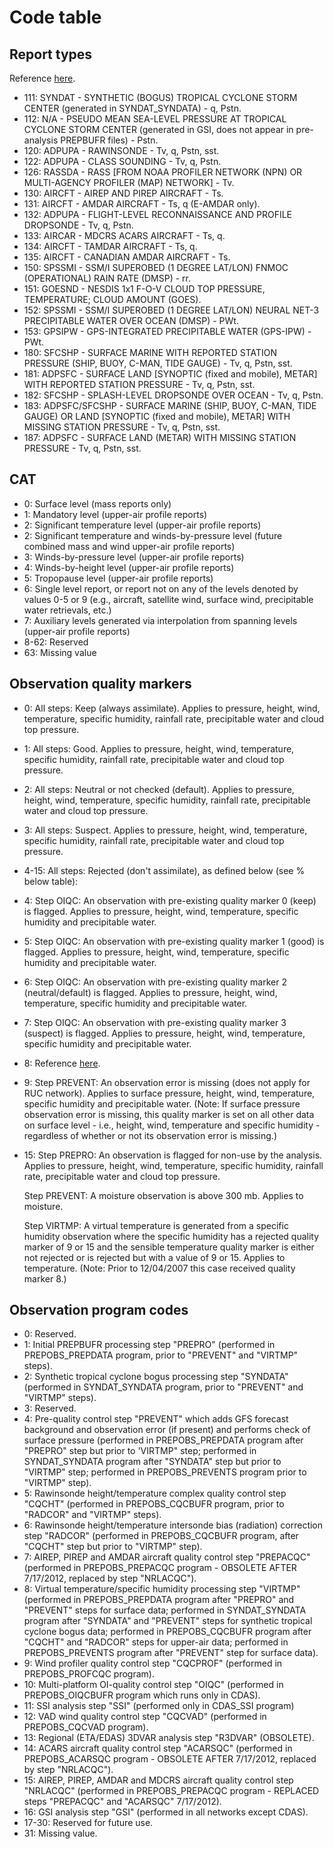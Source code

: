 # Code table

## Report types

Reference [here](http://www.emc.ncep.noaa.gov/mmb/data_processing/prepbufr.doc/table_2.htm).
- 111: SYNDAT - SYNTHETIC (BOGUS) TROPICAL CYCLONE STORM CENTER (generated in SYNDAT_SYNDATA) - q, Pstn.
- 112: N/A    - PSEUDO MEAN SEA-LEVEL PRESSURE AT TROPICAL CYCLONE STORM CENTER (generated in GSI, does not appear in pre-analysis PREPBUFR files) - Pstn.
- 120: ADPUPA - RAWINSONDE - Tv, q, Pstn, sst.
- 122: ADPUPA - CLASS SOUNDING - Tv, q, Pstn.
- 126: RASSDA - RASS [FROM NOAA PROFILER NETWORK (NPN) OR MULTI-AGENCY PROFILER (MAP) NETWORK]  - Tv.
- 130: AIRCFT - AIREP AND PIREP AIRCRAFT - Ts.
- 131: AIRCFT - AMDAR AIRCRAFT - Ts, q (E-AMDAR only).
- 132: ADPUPA - FLIGHT-LEVEL RECONNAISSANCE AND PROFILE DROPSONDE - Tv, q, Pstn.
- 133: AIRCAR - MDCRS ACARS AIRCRAFT - Ts, q.
- 134: AIRCFT - TAMDAR AIRCRAFT - Ts, q.
- 135: AIRCFT - CANADIAN AMDAR AIRCRAFT - Ts.
- 150: SPSSMI - SSM/I SUPEROBED (1 DEGREE LAT/LON) FNMOC (OPERATIONAL) RAIN RATE (DMSP) - rr.
- 151: GOESND - NESDIS 1x1 F-O-V CLOUD TOP PRESSURE, TEMPERATURE; CLOUD AMOUNT (GOES).
- 152: SPSSMI - SSM/I SUPEROBED (1 DEGREE LAT/LON) NEURAL NET-3 PRECIPITABLE WATER OVER OCEAN (DMSP) - PWt.
- 153: GPSIPW - GPS-INTEGRATED PRECIPITABLE WATER (GPS-IPW) - PWt.
- 180: SFCSHP - SURFACE MARINE WITH REPORTED STATION PRESSURE (SHIP, BUOY, C-MAN, TIDE GAUGE) - Tv, q, Pstn, sst.
- 181: ADPSFC - SURFACE LAND [SYNOPTIC (fixed and mobile), METAR] WITH REPORTED STATION PRESSURE - Tv, q, Pstn, sst.
- 182: SFCSHP - SPLASH-LEVEL DROPSONDE OVER OCEAN - Tv, q, Pstn.
- 183: ADPSFC/SFCSHP - SURFACE MARINE (SHIP, BUOY, C-MAN, TIDE GAUGE) OR LAND [SYNOPTIC (fixed and mobile), METAR] WITH MISSING STATION PRESSURE - Tv, q, Pstn, sst.
- 187: ADPSFC - SURFACE LAND (METAR) WITH MISSING STATION PRESSURE - Tv, q, Pstn, sst.

## CAT

- 0: Surface level (mass reports only)
- 1: Mandatory level (upper-air profile reports)
- 2: Significant temperature level (upper-air profile reports)
- 2: Significant temperature and winds-by-pressure level (future combined mass
  and wind upper-air profile reports)
- 3: Winds-by-pressure level (upper-air profile reports)
- 4: Winds-by-height level (upper-air profile reports)
- 5: Tropopause level (upper-air profile reports)
- 6: Single level report, or report not on any of the levels denoted by values
  0-5 or 9 (e.g., aircraft, satellite wind, surface wind, precipitable water
  retrievals, etc.)
- 7: Auxiliary levels generated via interpolation from spanning levels
  (upper-air profile reports)
- 8-62: Reserved
- 63: Missing value

## Observation quality markers

- 0: All steps: Keep (always assimilate). Applies to pressure, height, wind,
  temperature, specific humidity, rainfall rate, precipitable water and cloud
  top pressure.
- 1: All steps: Good. Applies to pressure, height, wind, temperature, specific
  humidity, rainfall rate, precipitable water and cloud top pressure.
- 2: All steps: Neutral or not checked (default). Applies to pressure, height,
  wind, temperature, specific humidity, rainfall rate, precipitable water and
  cloud top pressure.
- 3: All steps: Suspect. Applies to pressure, height, wind, temperature,
  specific humidity, rainfall rate, precipitable water and cloud top pressure.
- 4-15: All steps: Rejected (don't assimilate), as defined below (see % below table):
- 4: Step OIQC:  An observation with pre-existing quality marker 0 (keep) is
  flagged.  Applies to pressure, height, wind, temperature, specific humidity
  and precipitable water.
- 5: Step OIQC:  An observation with pre-existing quality marker 1 (good) is
  flagged.  Applies to pressure, height, wind, temperature, specific humidity
  and precipitable water.
- 6: Step OIQC:  An observation with pre-existing quality marker 2
  (neutral/default) is flagged.  Applies to pressure, height, wind,
  temperature, specific humidity and precipitable water.
- 7: Step OIQC:  An observation with pre-existing quality marker 3 (suspect) is
  flagged.  Applies to pressure, height, wind, temperature, specific humidity
  and precipitable water.
- 8: Reference [here](http://www.emc.ncep.noaa.gov/mmb/data_processing/prepbufr.doc/table_7.htm).
- 9: Step PREVENT: An observation error is missing (does not apply for RUC
  network).  Applies to surface pressure, height, wind, temperature, specific
  humidity and precipitable water.  (Note: If  surface pressure observation
  error is missing, this quality marker is set on all other data on surface
  level - i.e., height, wind, temperature and specific humidity - regardless of
  whether or not its observation error is missing.)
- 15: Step PREPRO: An observation is flagged for non-use by the analysis.  Applies to pressure, height, wind, temperature, specific humidity, rainfall rate, precipitable water and cloud top pressure.
  
  Step PREVENT: A moisture observation is above 300 mb.  Applies to moisture.

  Step VIRTMP: A virtual temperature is generated from a specific humidity
  observation where the specific humidity has a rejected quality marker of 9 or
  15 and the sensible temperature quality marker is either not rejected or is
  rejected but with a value of 9 or 15.  Applies to temperature.  (Note: Prior
  to 12/04/2007 this case received quality marker 8.)

## Observation program codes

- 0: Reserved.
- 1: Initial PREPBUFR processing step "PREPRO" (performed in PREPOBS_PREPDATA
  program, prior to "PREVENT" and "VIRTMP" steps).
- 2: Synthetic tropical cyclone bogus processing step "SYNDATA" (performed in
  SYNDAT_SYNDATA program, prior to "PREVENT" and "VIRTMP" steps).
- 3: Reserved.
- 4: Pre-quality control step "PREVENT" which adds GFS forecast background and
  observation error (if present) and performs check of surface pressure
  (performed in PREPOBS_PREPDATA program after "PREPRO" step but prior to
  'VIRTMP" step; performed in SYNDAT_SYNDATA program after "SYNDATA" step but
  prior to "VIRTMP" step; performed in PREPOBS_PREVENTS program prior to
  "VIRTMP" step).
- 5: Rawinsonde height/temperature complex quality control step "CQCHT"
  (performed in PREPOBS_CQCBUFR program, prior to "RADCOR" and "VIRTMP" steps).
- 6: Rawinsonde height/temperature intersonde bias (radiation) correction step
  "RADCOR" (performed in PREPOBS_CQCBUFR program, after "CQCHT" step but prior
  to "VIRTMP" step).
- 7: AIREP, PIREP and AMDAR aircraft quality control step "PREPACQC" (performed
  in PREPOBS_PREPACQC program - OBSOLETE AFTER 7/17/2012, replaced by step
  "NRLACQC").
- 8: Virtual temperature/specific humidity processing step "VIRTMP" (performed
  in PREPOBS_PREPDATA program after "PREPRO" and "PREVENT" steps for surface
  data; performed in SYNDAT_SYNDATA program after "SYNDATA" and "PREVENT" steps
  for synthetic tropical cyclone bogus data; performed in PREPOBS_CQCBUFR
    program after "CQCHT" and "RADCOR" steps for upper-air data; performed in
    PREPOBS_PREVENTS program after "PREVENT" step for surface data).
- 9: Wind profiler quality control step "CQCPROF" (performed in PREPOBS_PROFCQC
  program).
- 10: Multi-platform OI-quality control step "OIQC" (performed in
  PREPOBS_OIQCBUFR program which runs only in CDAS).
- 11: SSI analysis step "SSI" (performed only in CDAS_SSI program)
- 12: VAD wind quality control step "CQCVAD" (performed in PREPOBS_CQCVAD program).
- 13: Regional (ETA/EDAS) 3DVAR analysis step "R3DVAR" (OBSOLETE).
- 14: ACARS aircraft quality control step "ACARSQC" (performed in
  PREPOBS_ACARSQC program - OBSOLETE AFTER 7/17/2012, replaced by step
  "NRLACQC").
- 15: AIREP, PIREP, AMDAR and MDCRS aircraft quality control step "NRLACQC"
  (performed in PREPOBS_PREPACQC program - REPLACED steps "PREPACQC" and
  "ACARSQC" 7/17/2012).
- 16: GSI analysis step "GSI" (performed in all networks except CDAS).
- 17-30: Reserved for future use.
- 31: Missing value.

